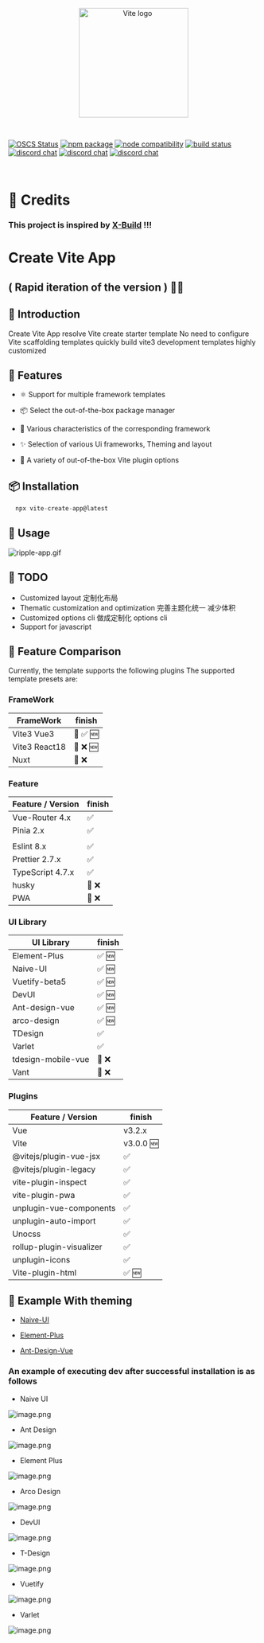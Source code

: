 <p align="center">
  <a href="https://vitejs.dev" target="_blank" rel="noopener noreferrer">
      <img width="220" src="https://jzzx-docs.netlify.app/assets/vite.4d21301c.png" alt="Vite logo">
  </a>
</p>
<br/>
<p align="center">

[![OSCS Status](https://www.oscs1024.com/platform/badge/ErKeLost/vite-cli.svg?size=small)](https://www.oscs1024.com/project/ErKeLost/vite-cli?ref=badge_small)
<a href="https://npmjs.com/package/vite"><img src="https://img.shields.io/npm/v/vite.svg" alt="npm package"></a>
<a href="https://nodejs.org/en/about/releases/"><img src="https://img.shields.io/node/v/vite.svg" alt="node compatibility"></a>
<a href="https://github.com/vitejs/vite/actions/workflows/ci.yml"><img src="https://github.com/vitejs/vite/actions/workflows/ci.yml/badge.svg?branch=main" alt="build status"></a>
<a href="https://chat.vitejs.dev"><img src="https://img.shields.io/badge/chat-discord-blue?style=flat&logo=discord" alt="discord chat"></a>
<a href="https://chat.vitejs.dev"><img src="https://img.shields.io/badge/chat-discord-blue?style=flat&logo=discord" alt="discord chat"></a>
<a href="https://chat.vitejs.dev"><img src="https://img.shields.io/badge/chat-discord-blue?style=flat&logo=discord" alt="discord chat"></a>

</p>
<br/>

# 🌸 Credits

### This project is inspired by [X-Build](https://github.com/code-device/x-build) !!!

# Create Vite App

## ( Rapid iteration of the version ) 🚧🚧

## 📖 Introduction

Create Vite App resolve Vite create starter template No need to configure Vite scaffolding templates quickly build vite3 development templates highly customized

## 🌈 Features

- ⚛️ Support for multiple framework templates

- 📦 Select the out-of-the-box package manager

- 🚀 Various characteristics of the corresponding framework

- ✨ Selection of various Ui frameworks, Theming and layout

- 🍰 A variety of out-of-the-box Vite plugin options

## 📦 Installation

```ts
  npx vite-create-app@latest
```

## 🦄 Usage

![ripple-app.gif](https://user-images.githubusercontent.com/66500121/187821940-556aba41-30d4-4d34-9093-d911f6257a2a.gif)






## 🍰 TODO

- Customized layout 定制化布局
- Thematic customization and optimization 完善主题化统一 减少体积
- Customized options cli 做成定制化 options cli
- Support for javascript



## 🤖 Feature Comparison

Currently, the template supports the following plugins
The supported template presets are:

### FrameWork

| FrameWork     | finish   |
| ------------- | -------- |
| Vite3 Vue3    | 🚧 ✅ 🆕 |
| Vite3 React18 | 🚧 ❌ 🆕 |
| Nuxt          | 🚧 ❌    |

### Feature

| Feature / Version | finish |
| ----------------- | ------ |
| Vue-Router 4.x    | ✅     |
| Pinia 2.x         | ✅     |
|                   |        |
| Eslint 8.x        | ✅     |
| Prettier 2.7.x    | ✅     |
| TypeScript 4.7.x  | ✅     |
| husky             | 🚧 ❌  |
| PWA               | 🚧 ❌  |

### UI Library

| UI Library         | finish |
| ------------------ | ------ |
| Element-Plus       | ✅ 🆕  |
| Naive-UI           | ✅ 🆕  |
| Vuetify-beta5      | ✅ 🆕  |
| DevUI              | ✅ 🆕  |
| Ant-design-vue     | ✅ 🆕  |
| arco-design        | ✅ 🆕  |
| TDesign            | ✅     |
| Varlet             | ✅     |
| tdesign-mobile-vue | 🚧 ❌  |
| Vant               | 🚧 ❌  |

### Plugins

| Feature / Version        | finish    |
| ------------------------ | --------- |
| Vue                      | v3.2.x    |
| Vite                     | v3.0.0 🆕 |
| @vitejs/plugin-vue-jsx   | ✅        |
| @vitejs/plugin-legacy    | ✅        |
| vite-plugin-inspect      | ✅        |
| vite-plugin-pwa          | ✅        |
| unplugin-vue-components  | ✅        |
| unplugin-auto-import     | ✅        |
| Unocss                   | ✅        |
| rollup-plugin-visualizer | ✅        |
| unplugin-icons           | ✅        |
| Vite-plugin-html         | ✅ 🆕     |

## 🛫 Example With theming

- [Naive-UI](https://create-vite-app-naive-ui.netlify.app/)

- [Element-Plus](https://create-vite-app-element-plus.netlify.app/)

- [Ant-Design-Vue](https://vite-cli-ant-design-vue.netlify.app/)

### An example of executing dev after successful installation is as follows

- Naive UI

![image.png](https://p3-juejin.byteimg.com/tos-cn-i-k3u1fbpfcp/84463b72894c4df2862c20d006ab240c~tplv-k3u1fbpfcp-watermark.image?)

- Ant Design

![image.png](https://p1-juejin.byteimg.com/tos-cn-i-k3u1fbpfcp/21469c6f20bd46ab8fb5df23376cfcba~tplv-k3u1fbpfcp-watermark.image?)

- Element Plus

![image.png](https://p9-juejin.byteimg.com/tos-cn-i-k3u1fbpfcp/682e343e8f924dbbb691811184e8428f~tplv-k3u1fbpfcp-watermark.image?)

- Arco Design

![image.png](https://p6-juejin.byteimg.com/tos-cn-i-k3u1fbpfcp/b27ce1dd7d344170b59be4f2ccd39211~tplv-k3u1fbpfcp-watermark.image?)

- DevUI

![image.png](https://p1-juejin.byteimg.com/tos-cn-i-k3u1fbpfcp/9d0ed5a6340c4a62b35f72ac7b490077~tplv-k3u1fbpfcp-watermark.image?)

- T-Design

![image.png](https://p3-juejin.byteimg.com/tos-cn-i-k3u1fbpfcp/fa8e5b68f8b9481fac9cf4809ac50fbe~tplv-k3u1fbpfcp-watermark.image?)

- Vuetify

![image.png](https://p6-juejin.byteimg.com/tos-cn-i-k3u1fbpfcp/a5ea5124b6284c68b8b9948c9fdf803b~tplv-k3u1fbpfcp-watermark.image?)

- Varlet

![image.png](https://p3-juejin.byteimg.com/tos-cn-i-k3u1fbpfcp/f8f31a99cab645d4a5fb5cf0c4000ef6~tplv-k3u1fbpfcp-watermark.image?)


